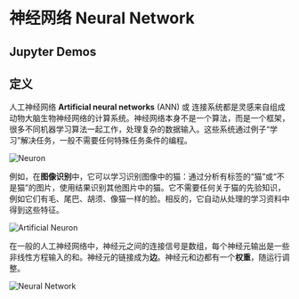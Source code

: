 # 神经网络 Neural Network

## Jupyter Demos

## 定义

人工神经网络 **Artificial neural networks** (ANN) 或 连接系统都是灵感来自组成动物大脑生物神经网络的计算系统。神经网络本身不是一个算法，而是一个框架，很多不同机器学习算法一起工作，处理复杂的数据输入。这些系统通过例子“学习”解决任务，一般不需要任何特殊任务条件的编程。

![Neuron](https://upload.wikimedia.org/wikipedia/commons/1/10/Blausen_0657_MultipolarNeuron.png)

例如，在**图像识别**中，它可以学习识别图像中的猫：通过分析有标签的“猫”或“不是猫”的图片，使用结果识别其他图片中的猫。它不需要任何关于猫的先验知识，例如它们有毛、尾巴、胡须、像猫一样的脸。相反的，它自动从处理的学习资料中得到这些特征。

![Artificial Neuron](https://insights.sei.cmu.edu/sei_blog/sestilli_deeplearning_artificialneuron3.png)

在一般的人工神经网络中，神经元之间的连接信号是数组，每个神经元输出是一些非线性方程输入的和。神经元的链接成为**边**。神经元和边都有一个**权重**，随运行调整。

![Neural Network](https://upload.wikimedia.org/wikipedia/commons/4/46/Colored_neural_network.svg)